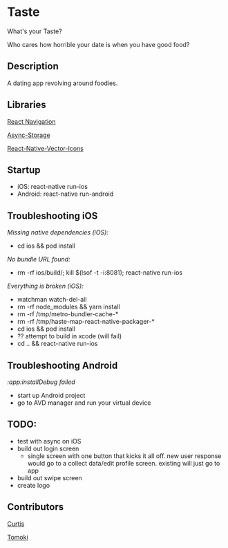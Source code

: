 # Taste

What's your Taste?

Who cares how horrible your date is when you have good food?

## Description

A dating app revolving around foodies.

## Libraries

[React Navigation](https://reactnavigation.org)

[Async-Storage](https://github.com/react-native-community/async-storage)

[React-Native-Vector-Icons](https://github.com/oblador/react-native-vector-icons)

## Startup

- iOS: react-native run-ios
- Android: react-native run-android

## Troubleshooting iOS

_Missing native dependencies (iOS):_

- cd ios && pod install

_No bundle URL found:_

- rm -rf ios/build/; kill \$(lsof -t -i:8081); react-native run-ios

_Everything is broken (iOS):_

- watchman watch-del-all
- rm -rf node_modules && yarn install
- rm -rf /tmp/metro-bundler-cache-\*
- rm -rf /tmp/haste-map-react-native-packager-\*
- cd ios && pod install
- ?? attempt to build in xcode (will fail)
- cd .. && react-native run-ios

## Troubleshooting Android

_:app:installDebug failed_

- start up Android project
- go to AVD manager and run your virtual device

## TODO:

- test with async on iOS
- build out login screen
  - single screen with one button that kicks it all off. new user response would go to a collect data/edit profile screen. existing will just go to app
- build out swipe screen
- create logo

## Contributors

[Curtis](https://curtisrodgers.com/)

[Tomoki](https://github.com/lamt3/)
